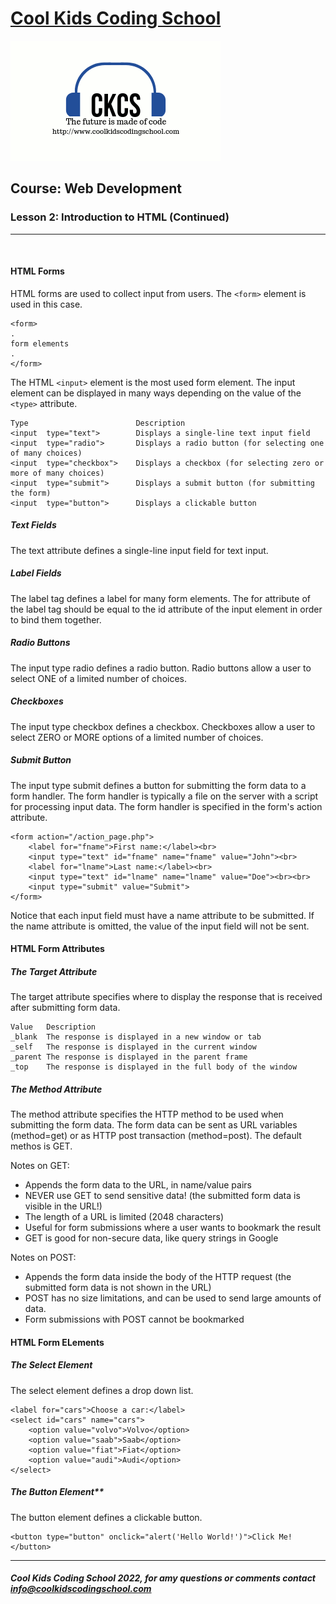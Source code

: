 # [Cool Kids Coding School](https://www,coolkidscodingschool.com)
![CKCS logo >](./images/ckcslogo.png)
</br>

## Course: **Web Development**

### Lesson 2: **Introduction to HTML (Continued)**

---
</br>

#### **HTML Forms**

HTML forms are used to collect input from users.  The `<form>` element is used in this case.

    <form>
    .
    form elements
    .
    </form>

The HTML `<input>` element is the most used form element.  The input element can be displayed in many ways depending on the value of the `<type>` attribute.

    Type                        Description
    <input  type="text">        Displays a single-line text input field
    <input  type="radio">       Displays a radio button (for selecting one of many choices)
    <input  type="checkbox">    Displays a checkbox (for selecting zero or more of many choices)
    <input  type="submit">      Displays a submit button (for submitting the form)
    <input  type="button">      Displays a clickable button

##### **Text Fields**
The text attribute defines a single-line input field for text input.

##### **Label Fields**
The label tag defines a label for many form elements.  The for attribute of the label tag should be equal to the id attribute of the input element in order to bind them together.

##### **Radio Buttons**
The input type radio defines a radio button.
Radio buttons allow a user to select ONE of a limited number of choices.

##### **Checkboxes**
The input type checkbox defines a checkbox.  Checkboxes allow a user to select ZERO or MORE options of a limited number of choices.

##### **Submit Button**
The input type submit defines a button for submitting the form data to a form handler.  The form handler is typically a file on the server with a script for processing input data.  The form handler is specified in the form's action attribute.

    <form action="/action_page.php">
        <label for="fname">First name:</label><br>
        <input type="text" id="fname" name="fname" value="John"><br>
        <label for="lname">Last name:</label><br>
        <input type="text" id="lname" name="lname" value="Doe"><br><br>
        <input type="submit" value="Submit">
    </form> 

Notice that each input field must have a name attribute to be submitted.  If the name attribute is omitted, the value of the input field will not be sent.

#### **HTML Form Attributes**

##### **The Target Attribute**

The target attribute specifies where to display the response that is received after submitting form data.

    Value   Description
    _blank  The response is displayed in a new window or tab
    _self   The response is displayed in the current window
    _parent The response is displayed in the parent frame
    _top    The response is displayed in the full body of the window

##### **The Method Attribute**

The method attribute specifies the HTTP method to be used when submitting the form data.
The form data can be sent as URL variables (method=get) or as HTTP post transaction (method=post).  The default methos is GET.

Notes on GET:

+ Appends the form data to the URL, in name/value pairs
+ NEVER use GET to send sensitive data! (the submitted form data is visible in the URL!)
+ The length of a URL is limited (2048 characters)
+ Useful for form submissions where a user wants to bookmark the result
+ GET is good for non-secure data, like query strings in Google

Notes on POST:

+ Appends the form data inside the body of the HTTP request (the submitted form data is not shown in the URL)
+ POST has no size limitations, and can be used to send large amounts of data.
+ Form submissions with POST cannot be bookmarked

#### **HTML Form ELements**

##### **The Select Element**

The select element defines a drop down list.

    <label for="cars">Choose a car:</label>
    <select id="cars" name="cars">
        <option value="volvo">Volvo</option>
        <option value="saab">Saab</option>
        <option value="fiat">Fiat</option>
        <option value="audi">Audi</option>
    </select> 

##### The Button Element**

The button element defines a clickable button.

    <button type="button" onclick="alert('Hello World!')">Click Me!</button> 

---

##### **Cool Kids Coding School 2022, for amy questions or comments contact info@coolkidscodingschool.com**
